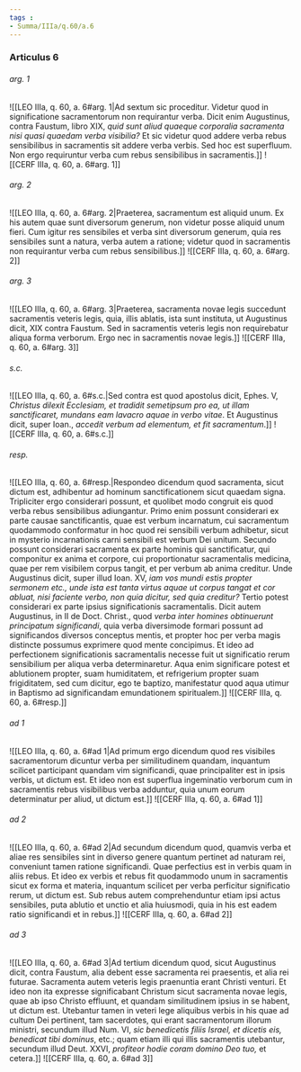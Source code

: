 ```yaml
---
tags : 
- Summa/IIIa/q.60/a.6
---
```


### Articulus 6

###### arg. 1
![[LEO IIIa, q. 60, a. 6#arg. 1|Ad sextum sic proceditur. Videtur quod in significatione sacramentorum non requirantur verba. Dicit enim Augustinus, contra Faustum, libro XIX, *quid sunt aliud quaeque corporalia sacramenta nisi quasi quaedam verba visibilia?* Et sic videtur quod addere verba rebus sensibilibus in sacramentis sit addere verba verbis. Sed hoc est superfluum. Non ergo requiruntur verba cum rebus sensibilibus in sacramentis.]]
![[CERF IIIa, q. 60, a. 6#arg. 1]]

###### arg. 2
![[LEO IIIa, q. 60, a. 6#arg. 2|Praeterea, sacramentum est aliquid unum. Ex his autem quae sunt diversorum generum, non videtur posse aliquid unum fieri. Cum igitur res sensibiles et verba sint diversorum generum, quia res sensibiles sunt a natura, verba autem a ratione; videtur quod in sacramentis non requirantur verba cum rebus sensibilibus.]]
![[CERF IIIa, q. 60, a. 6#arg. 2]]

###### arg. 3
![[LEO IIIa, q. 60, a. 6#arg. 3|Praeterea, sacramenta novae legis succedunt sacramentis veteris legis, quia, illis ablatis, ista sunt instituta, ut Augustinus dicit, XIX contra Faustum. Sed in sacramentis veteris legis non requirebatur aliqua forma verborum. Ergo nec in sacramentis novae legis.]]
![[CERF IIIa, q. 60, a. 6#arg. 3]]

###### s.c.
![[LEO IIIa, q. 60, a. 6#s.c.|Sed contra est quod apostolus dicit, Ephes. V, *Christus dilexit Ecclesiam, et tradidit semetipsum pro ea, ut illam sanctificaret, mundans eam lavacro aquae in verbo vitae*. Et Augustinus dicit, super Ioan., *accedit verbum ad elementum, et fit sacramentum*.]]
![[CERF IIIa, q. 60, a. 6#s.c.]]

###### resp.
![[LEO IIIa, q. 60, a. 6#resp.|Respondeo dicendum quod sacramenta, sicut dictum est, adhibentur ad hominum sanctificationem sicut quaedam signa. Tripliciter ergo considerari possunt, et quolibet modo congruit eis quod verba rebus sensibilibus adiungantur. Primo enim possunt considerari ex parte causae sanctificantis, quae est verbum incarnatum, cui sacramentum quodammodo conformatur in hoc quod rei sensibili verbum adhibetur, sicut in mysterio incarnationis carni sensibili est verbum Dei unitum. Secundo possunt considerari sacramenta ex parte hominis qui sanctificatur, qui componitur ex anima et corpore, cui proportionatur sacramentalis medicina, quae per rem visibilem corpus tangit, et per verbum ab anima creditur. Unde Augustinus dicit, super illud Ioan. XV, *iam vos mundi estis propter sermonem etc., unde ista est tanta virtus aquae ut corpus tangat et cor abluat, nisi faciente verbo, non quia dicitur, sed quia creditur?* Tertio potest considerari ex parte ipsius significationis sacramentalis. Dicit autem Augustinus, in II de Doct. Christ., quod *verba inter homines obtinuerunt principatum significandi*, quia verba diversimode formari possunt ad significandos diversos conceptus mentis, et propter hoc per verba magis distincte possumus exprimere quod mente concipimus. Et ideo ad perfectionem significationis sacramentalis necesse fuit ut significatio rerum sensibilium per aliqua verba determinaretur. Aqua enim significare potest et ablutionem propter, suam humiditatem, et refrigerium propter suam frigiditatem, sed cum dicitur, ego te baptizo, manifestatur quod aqua utimur in Baptismo ad significandam emundationem spiritualem.]]
![[CERF IIIa, q. 60, a. 6#resp.]]

###### ad 1
![[LEO IIIa, q. 60, a. 6#ad 1|Ad primum ergo dicendum quod res visibiles sacramentorum dicuntur verba per similitudinem quandam, inquantum scilicet participant quandam vim significandi, quae principaliter est in ipsis verbis, ut dictum est. Et ideo non est superflua ingeminatio verborum cum in sacramentis rebus visibilibus verba adduntur, quia unum eorum determinatur per aliud, ut dictum est.]]
![[CERF IIIa, q. 60, a. 6#ad 1]]

###### ad 2
![[LEO IIIa, q. 60, a. 6#ad 2|Ad secundum dicendum quod, quamvis verba et aliae res sensibiles sint in diverso genere quantum pertinet ad naturam rei, conveniunt tamen ratione significandi. Quae perfectius est in verbis quam in aliis rebus. Et ideo ex verbis et rebus fit quodammodo unum in sacramentis sicut ex forma et materia, inquantum scilicet per verba perficitur significatio rerum, ut dictum est. Sub rebus autem comprehenduntur etiam ipsi actus sensibiles, puta ablutio et unctio et alia huiusmodi, quia in his est eadem ratio significandi et in rebus.]]
![[CERF IIIa, q. 60, a. 6#ad 2]]

###### ad 3
![[LEO IIIa, q. 60, a. 6#ad 3|Ad tertium dicendum quod, sicut Augustinus dicit, contra Faustum, alia debent esse sacramenta rei praesentis, et alia rei futurae. Sacramenta autem veteris legis praenuntia erant Christi venturi. Et ideo non ita expresse significabant Christum sicut sacramenta novae legis, quae ab ipso Christo effluunt, et quandam similitudinem ipsius in se habent, ut dictum est. Utebantur tamen in veteri lege aliquibus verbis in his quae ad cultum Dei pertinent, tam sacerdotes, qui erant sacramentorum illorum ministri, secundum illud Num. VI, *sic benedicetis filiis Israel, et dicetis eis, benedicat tibi dominus*, etc.; quam etiam illi qui illis sacramentis utebantur, secundum illud Deut. XXVI, *profiteor hodie coram domino Deo tuo,* et cetera.]]
![[CERF IIIa, q. 60, a. 6#ad 3]]


